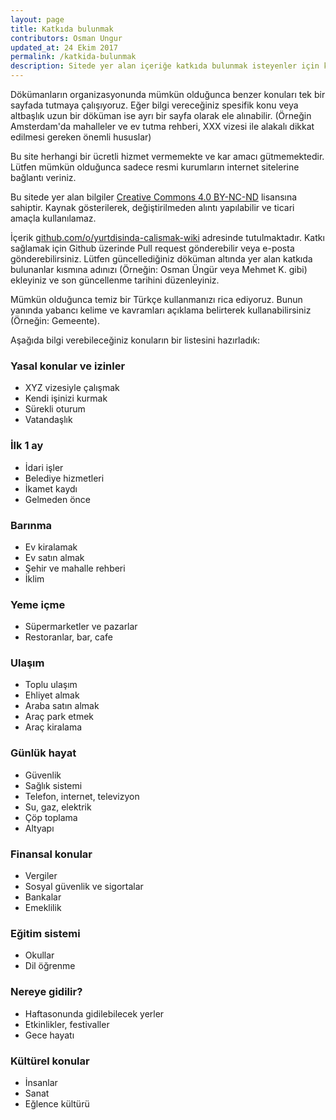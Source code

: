 ```yaml
---
layout: page
title: Katkıda bulunmak
contributors: Osman Ungur
updated_at: 24 Ekim 2017
permalink: /katkida-bulunmak
description: Sitede yer alan içeriğe katkıda bulunmak isteyenler için kısa bir rehber
---
```


Dökümanların organizasyonunda mümkün olduğunca benzer konuları tek bir sayfada tutmaya çalışıyoruz. 
Eğer bilgi vereceğiniz spesifik konu veya altbaşlık uzun bir döküman ise ayrı bir sayfa olarak ele alınabilir. 
(Örneğin Amsterdam'da mahalleler ve ev tutma rehberi, XXX vizesi ile alakalı dikkat edilmesi gereken önemli hususlar)

Bu site herhangi bir ücretli hizmet vermemekte ve kar amacı gütmemektedir. Lütfen mümkün olduğunca sadece resmi 
kurumların internet sitelerine bağlantı veriniz.

Bu sitede yer alan bilgiler [Creative Commons 4.0 BY-NC-ND](https://creativecommons.org/licenses/by-nc-nd/4.0/) 
lisansına sahiptir. Kaynak gösterilerek, değiştirilmeden alıntı yapılabilir ve ticari amaçla kullanılamaz.

İçerik [github.com/o/yurtdisinda-calismak-wiki](https://github.com/o/yurtdisinda-calismak-wiki) adresinde tutulmaktadır. 
Katkı sağlamak için Github üzerinde Pull request gönderebilir veya e-posta gönderebilirsiniz. 
Lütfen güncellediğiniz döküman altında yer alan katkıda bulunanlar kısmına adınızı (Örneğin: Osman Üngür 
veya Mehmet K. gibi) ekleyiniz ve son güncellenme tarihini düzenleyiniz.

Mümkün olduğunca temiz bir Türkçe kullanmanızı rica ediyoruz. Bunun yanında yabancı kelime ve kavramları açıklama 
belirterek kullanabilirsiniz (Örneğin: Gemeente). 

Aşağıda bilgi verebileceğiniz konuların bir listesini hazırladık:

### Yasal konular ve izinler
* XYZ vizesiyle çalışmak
* Kendi işinizi kurmak
* Sürekli oturum
* Vatandaşlık

### İlk 1 ay
* İdari işler
* Belediye hizmetleri
* İkamet kaydı
* Gelmeden önce

### Barınma
* Ev kiralamak
* Ev satın almak
* Şehir ve mahalle rehberi
* İklim

### Yeme içme
* Süpermarketler ve pazarlar
* Restoranlar, bar, cafe 

### Ulaşım
* Toplu ulaşım
* Ehliyet almak
* Araba satın almak
* Araç park etmek
* Araç kiralama
    
### Günlük hayat  
* Güvenlik
* Sağlık sistemi
* Telefon, internet, televizyon
* Su, gaz, elektrik
* Çöp toplama
* Altyapı

### Finansal konular 
* Vergiler
* Sosyal güvenlik ve sigortalar
* Bankalar
* Emeklilik

### Eğitim sistemi
* Okullar
* Dil öğrenme

### Nereye gidilir?
* Haftasonunda gidilebilecek yerler
* Etkinlikler, festivaller
* Gece hayatı

### Kültürel konular
* İnsanlar 
* Sanat
* Eğlence kültürü
